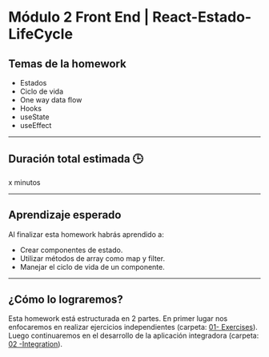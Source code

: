 # Módulo 2 Front End | React-Estado-LifeCycle

## Temas de la homework

-  Estados
-  Ciclo de vida
-  One way data flow
-  Hooks
-  useState
-  useEffect

---

## Duración total estimada 🕒

x minutos

---

## Aprendizaje esperado

Al finalizar esta homework habrás aprendido a:

-  Crear componentes de estado.
-  Utilizar métodos de array como map y filter.
-  Manejar el ciclo de vida de un componente.

---

## ¿Cómo lo lograremos?

Esta homework está estructurada en 2 partes. En primer lugar nos enfocaremos en realizar ejercicios independientes (carpeta: [01- Exercises](./01%20-%20Exercises/README.md)). Luego continuaremos en el desarrollo de la aplicación integradora (carpeta: [02 -Integration](./02%20-%20Integration/README.md)).

